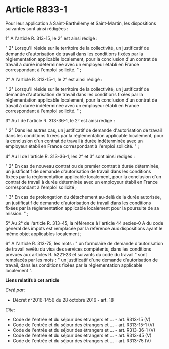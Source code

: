 # Article R833-1

Pour leur application à Saint-Barthélemy et Saint-Martin, les dispositions suivantes sont ainsi rédigées : 

1° A l'article R. 313-15, le 2° est ainsi rédigé : 

" 2° Lorsqu'il réside sur le territoire de la collectivité, un justificatif de demande d'autorisation de travail dans les
conditions fixées par la réglementation applicable localement, pour la conclusion d'un contrat de travail à durée
indéterminée avec un employeur établi en France correspondant à l'emploi sollicité. " ; 

2° A l'article R. 313-15-1, le 2° est ainsi rédigé : 

" 2° Lorsqu'il réside sur le territoire de la collectivité, un justificatif de demande d'autorisation de travail dans les
conditions fixées par la réglementation applicable localement, pour la conclusion d'un contrat de travail à durée
indéterminée avec un employeur établi en France correspondant à l'emploi sollicité. " ; 

3° Au I de l'article R. 313-36-1, le 2° est ainsi rédigé : 

" 2° Dans les autres cas, un justificatif de demande d'autorisation de travail dans les conditions fixées par la
réglementation applicable localement, pour la conclusion d'un contrat de travail à durée indéterminée avec un employeur
établi en France correspondant à l'emploi sollicité. " ; 

4° Au II de l'article R. 313-36-1, les 2° et 3° sont ainsi rédigés : 

" 2° En cas de nouveau contrat ou de premier contrat à durée déterminée, un justificatif de demande d'autorisation de travail
dans les conditions fixées par la réglementation applicable localement, pour la conclusion d'un contrat de travail à durée
déterminée avec un employeur établi en France correspondant à l'emploi sollicité ; 

" 3° En cas de prolongation du détachement au-delà de la durée autorisée, un justificatif de demande d'autorisation de
travail dans les conditions fixées par la réglementation applicable localement pour la poursuite de sa mission. " ; 

5° Au 2° de l'article R. 313-45, la référence à l'article 44 sexies-0 A du code général des impôts est remplacée par la
référence aux dispositions ayant le même objet applicables localement ; 

6° A l'article R. 313-75, les mots : " un formulaire de demande d'autorisation de travail revêtu du visa des services
compétents, dans les conditions prévues aux articles R. 5221-23 et suivants du code du travail " sont remplacés par les
mots : " un justificatif d'une demande d'autorisation de travail, dans les conditions fixées par la réglementation applicable
localement ".

**Liens relatifs à cet article**

_Créé par_:

  - Décret n°2016-1456 du 28 octobre 2016 - art. 18

_Cite_:

  - Code de l'entrée et du séjour des étrangers et ... - art. R313-15 (V)
  - Code de l'entrée et du séjour des étrangers et ... - art. R313-15-1 (V)
  - Code de l'entrée et du séjour des étrangers et ... - art. R313-36-1 (V)
  - Code de l'entrée et du séjour des étrangers et ... - art. R313-45 (V)
  - Code de l'entrée et du séjour des étrangers et ... - art. R313-75 (V)
